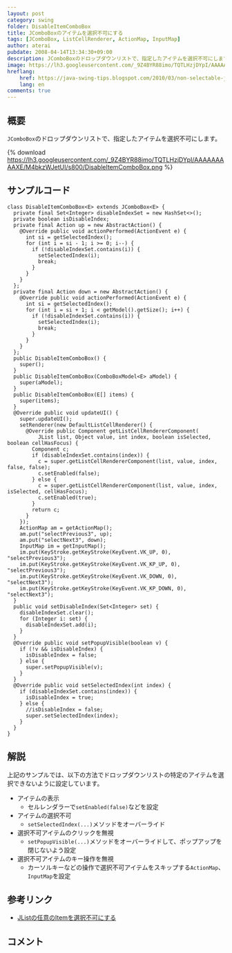 ```yaml
---
layout: post
category: swing
folder: DisableItemComboBox
title: JComboBoxのアイテムを選択不可にする
tags: [JComboBox, ListCellRenderer, ActionMap, InputMap]
author: aterai
pubdate: 2008-04-14T13:34:30+09:00
description: JComboBoxのドロップダウンリストで、指定したアイテムを選択不可にします。
image: https://lh3.googleusercontent.com/_9Z4BYR88imo/TQTLHzjDYpI/AAAAAAAAAXE/M4bkzWJetUI/s800/DisableItemComboBox.png
hreflang:
    href: https://java-swing-tips.blogspot.com/2010/03/non-selectable-jcombobox-items.html
    lang: en
comments: true
---
```

## 概要
`JComboBox`のドロップダウンリストで、指定したアイテムを選択不可にします。

{% download https://lh3.googleusercontent.com/_9Z4BYR88imo/TQTLHzjDYpI/AAAAAAAAAXE/M4bkzWJetUI/s800/DisableItemComboBox.png %}

## サンプルコード
<pre class="prettyprint"><code>class DisableItemComboBox&lt;E&gt; extends JComboBox&lt;E&gt; {
  private final Set&lt;Integer&gt; disableIndexSet = new HashSet&lt;&gt;();
  private boolean isDisableIndex;
  private final Action up = new AbstractAction() {
    @Override public void actionPerformed(ActionEvent e) {
      int si = getSelectedIndex();
      for (int i = si - 1; i &gt;= 0; i--) {
        if (!disableIndexSet.contains(i)) {
          setSelectedIndex(i);
          break;
        }
      }
    }
  };
  private final Action down = new AbstractAction() {
    @Override public void actionPerformed(ActionEvent e) {
      int si = getSelectedIndex();
      for (int i = si + 1; i &lt; getModel().getSize(); i++) {
        if (!disableIndexSet.contains(i)) {
          setSelectedIndex(i);
          break;
        }
      }
    }
  };
  public DisableItemComboBox() {
    super();
  }
  public DisableItemComboBox(ComboBoxModel&lt;E&gt; aModel) {
    super(aModel);
  }
  public DisableItemComboBox(E[] items) {
    super(items);
  }
  @Override public void updateUI() {
    super.updateUI();
    setRenderer(new DefaultListCellRenderer() {
      @Override public Component getListCellRendererComponent(
          JList list, Object value, int index, boolean isSelected, boolean cellHasFocus) {
        Component c;
        if (disableIndexSet.contains(index)) {
          c = super.getListCellRendererComponent(list, value, index, false, false);
          c.setEnabled(false);
        } else {
          c = super.getListCellRendererComponent(list, value, index, isSelected, cellHasFocus);
          c.setEnabled(true);
        }
        return c;
      }
    });
    ActionMap am = getActionMap();
    am.put("selectPrevious3", up);
    am.put("selectNext3", down);
    InputMap im = getInputMap();
    im.put(KeyStroke.getKeyStroke(KeyEvent.VK_UP, 0),      "selectPrevious3");
    im.put(KeyStroke.getKeyStroke(KeyEvent.VK_KP_UP, 0),   "selectPrevious3");
    im.put(KeyStroke.getKeyStroke(KeyEvent.VK_DOWN, 0),    "selectNext3");
    im.put(KeyStroke.getKeyStroke(KeyEvent.VK_KP_DOWN, 0), "selectNext3");
  }
  public void setDisableIndex(Set&lt;Integer&gt; set) {
    disableIndexSet.clear();
    for (Integer i: set) {
      disableIndexSet.add(i);
    }
  }
  @Override public void setPopupVisible(boolean v) {
    if (!v &amp;&amp; isDisableIndex) {
      isDisableIndex = false;
    } else {
      super.setPopupVisible(v);
    }
  }
  @Override public void setSelectedIndex(int index) {
    if (disableIndexSet.contains(index)) {
      isDisableIndex = true;
    } else {
      //isDisableIndex = false;
      super.setSelectedIndex(index);
    }
  }
}
</code></pre>

## 解説
上記のサンプルでは、以下の方法でドロップダウンリストの特定のアイテムを選択できないように設定しています。

- アイテムの表示
    - セルレンダラーで`setEnabled(false)`などを設定
- アイテムの選択不可
    - `setSelectedIndex(...)`メソッドをオーバーライド
- 選択不可アイテムのクリックを無視
    - `setPopupVisible(...)`メソッドをオーバーライドして、ポップアップを閉じないよう設定
- 選択不可アイテムのキー操作を無視
    - カーソルキーなどの操作で選択不可アイテムをスキップする`ActionMap`、`InputMap`を設定

<!-- dummy comment line for breaking list -->

## 参考リンク
- [JListの任意のItemを選択不可にする](https://ateraimemo.com/Swing/DisabledItem.html)

<!-- dummy comment line for breaking list -->

## コメント
